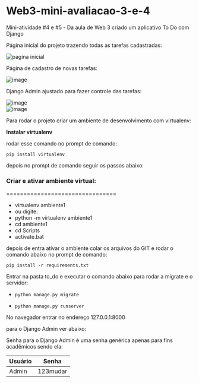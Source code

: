 # Web3-mini-avaliacao-3-e-4
Mini-atividade #4 e #5 - Da aula de Web 3 criado um aplicativo To Do com Django

Página inicial do projeto trazendo todas as tarefas cadastradas:

![pagina inicial](https://user-images.githubusercontent.com/102123924/236437831-f0de80be-08ab-465a-bf27-35c3af37d36a.png)

Página de cadastro de novas tarefas:

![image](https://user-images.githubusercontent.com/102123924/236438144-0fb1703b-aa48-45f9-846e-2e3aae2f75ae.png)


Django Admin ajustado para fazer controle das tarefas:

![image](https://user-images.githubusercontent.com/102123924/236438493-785485c9-2c20-4d54-bdcc-99d4bad6c38e.png)
<br>
![image](https://user-images.githubusercontent.com/102123924/236438642-3cf17302-2a07-4d3d-88f6-121dcd96af1a.png)


Para rodar o projeto criar um ambiente de desenvolvimento com virtualenv:

**Instalar virtualenv**

rodar esse comando no prompt de comando:

`pip install virtualenv`

depois no prompt de comando seguir os passos abaixo:

### Criar e ativar ambiente virtual:
================================

- virtualenv ambiente1
- ou digite:
- python -m virtualenv ambiente1
- cd ambiente1
- cd Scripts
- activate.bat

depois de entra ativar o ambiente colar os arquivos do GIT e rodar o comando abaixo no prompt de comando:

`pip install -r requirements.txt`

Entrar na pasta to_do e executar o comando abaixo para rodar a migrate e o servidor:

- `python manage.py migrate`

- `python manage.py runserver`

No navegador entrar no endereço 127.0.0.1:8000

para o Django Admin ver abaixo:

Senha para o Django Admin é uma senha genérica apenas para fins acadêmicos sendo ela:

Usuário | Senha
|--------|-------|
Admin | 123mudar



